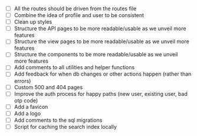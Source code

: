 - [ ] All the routes should be driven from the routes file
- [ ] Combine the idea of profile and user to be consistent
- [ ] Clean up styles
- [ ] Structure the API pages to be more readable/usable as we unveil more features
- [ ] Structure the view pages to be more readable/usable as we unveil more features
- [ ] Structure the components to be more readable/usable as we unveil more features
- [ ] Add comments to all utilities and helper functions
- [ ] Add feedback for when db changes or other actions happen (rather than errors)
- [ ] Custom 500 and 404 pages
- [ ] Improve the auth process for happy paths (new user, existing user, bad otp code)
- [ ] Add a favicon
- [ ] Add a logo
- [ ] Add comments to the sql migrations
- [ ] Script for caching the search index locally
